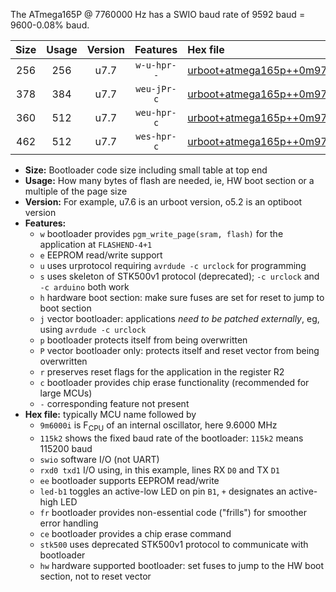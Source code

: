 The ATmega165P @ 7760000 Hz has a SWIO baud rate of 9592 baud = 9600-0.08% baud.

|Size|Usage|Version|Features|Hex file|
|:-:|:-:|:-:|:-:|:--|
|256|256|u7.7|`w-u-hpr--`|[urboot+atmega165p++0m9700i++++1k2_swio_rxe0_txe1_led+b5_hw.hex](https://raw.githubusercontent.com/stefanrueger/urboot.hex/main/cores/megacore/atmega165p/internal_oscillator/fint++0m9700_Hz/br++++1k2_bps/urboot+atmega165p++0m9700i++++1k2_swio_rxe0_txe1_led+b5_hw.hex)|
|378|384|u7.7|`weu-jPr-c`|[urboot+atmega165p++0m9700i++++1k2_swio_rxe0_txe1_ee_led+b5_fr_ce.hex](https://raw.githubusercontent.com/stefanrueger/urboot.hex/main/cores/megacore/atmega165p/internal_oscillator/fint++0m9700_Hz/br++++1k2_bps/urboot+atmega165p++0m9700i++++1k2_swio_rxe0_txe1_ee_led+b5_fr_ce.hex)|
|360|512|u7.7|`weu-hpr-c`|[urboot+atmega165p++0m9700i++++1k2_swio_rxe0_txe1_ee_led+b5_fr_ce_hw.hex](https://raw.githubusercontent.com/stefanrueger/urboot.hex/main/cores/megacore/atmega165p/internal_oscillator/fint++0m9700_Hz/br++++1k2_bps/urboot+atmega165p++0m9700i++++1k2_swio_rxe0_txe1_ee_led+b5_fr_ce_hw.hex)|
|462|512|u7.7|`wes-hpr-c`|[urboot+atmega165p++0m9700i++++1k2_swio_rxe0_txe1_ee_led+b5_fr_ce_stk500_hw.hex](https://raw.githubusercontent.com/stefanrueger/urboot.hex/main/cores/megacore/atmega165p/internal_oscillator/fint++0m9700_Hz/br++++1k2_bps/urboot+atmega165p++0m9700i++++1k2_swio_rxe0_txe1_ee_led+b5_fr_ce_stk500_hw.hex)|

- **Size:** Bootloader code size including small table at top end
- **Usage:** How many bytes of flash are needed, ie, HW boot section or a multiple of the page size
- **Version:** For example, u7.6 is an urboot version, o5.2 is an optiboot version
- **Features:**
  + `w` bootloader provides `pgm_write_page(sram, flash)` for the application at `FLASHEND-4+1`
  + `e` EEPROM read/write support
  + `u` uses urprotocol requiring `avrdude -c urclock` for programming
  + `s` uses skeleton of STK500v1 protocol (deprecated); `-c urclock` and `-c arduino` both work
  + `h` hardware boot section: make sure fuses are set for reset to jump to boot section
  + `j` vector bootloader: applications *need to be patched externally*, eg, using `avrdude -c urclock`
  + `p` bootloader protects itself from being overwritten
  + `P` vector bootloader only: protects itself and reset vector from being overwritten
  + `r` preserves reset flags for the application in the register R2
  + `c` bootloader provides chip erase functionality (recommended for large MCUs)
  + `-` corresponding feature not present
- **Hex file:** typically MCU name followed by
  + `9m6000i` is F<sub>CPU</sub> of an internal oscillator, here 9.6000 MHz
  + `115k2` shows the fixed baud rate of the bootloader: `115k2` means 115200 baud
  + `swio` software I/O (not UART)
  + `rxd0 txd1` I/O using, in this example, lines RX `D0` and TX `D1`
  + `ee` bootloader supports EEPROM read/write
  + `led-b1` toggles an active-low LED on pin `B1`, `+` designates an active-high LED
  + `fr` bootloader provides non-essential code ("frills") for smoother error handling
  + `ce` bootloader provides a chip erase command
  + `stk500` uses deprecated STK500v1 protocol to communicate with bootloader
  + `hw` hardware supported bootloader: set fuses to jump to the HW boot section, not to reset vector
